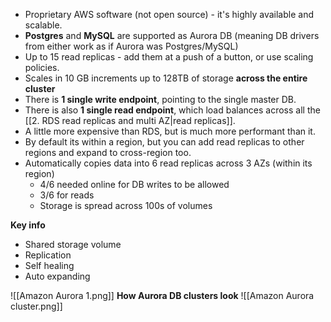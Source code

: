- Proprietary AWS software (not open source) - it's highly available and scalable.
- **Postgres** and **MySQL** are supported as Aurora DB (meaning DB drivers from either work as if Aurora was Postgres/MySQL)
- Up to 15 read replicas - add them at a push of a button, or use scaling policies.
- Scales in 10 GB increments up to 128TB of storage **across the entire cluster**
- There is **1 single write endpoint**, pointing to the single master DB.
- There is also **1 single read endpoint**, which load balances across all the [[2. RDS read replicas and multi AZ|read replicas]].
- A little more expensive than RDS, but is much more performant than it.
- By default its within a region, but you can add read replicas to other regions and expand to cross-region too.
- Automatically copies data into 6 read replicas across 3 AZs (within its region)
	- 4/6 needed online for DB writes to be allowed
	- 3/6 for reads
	- Storage is spread across 100s of volumes

**Key info**
- Shared storage volume
- Replication
- Self healing
- Auto expanding


![[Amazon Aurora 1.png]]
**How Aurora DB clusters look**
![[Amazon Aurora cluster.png]]